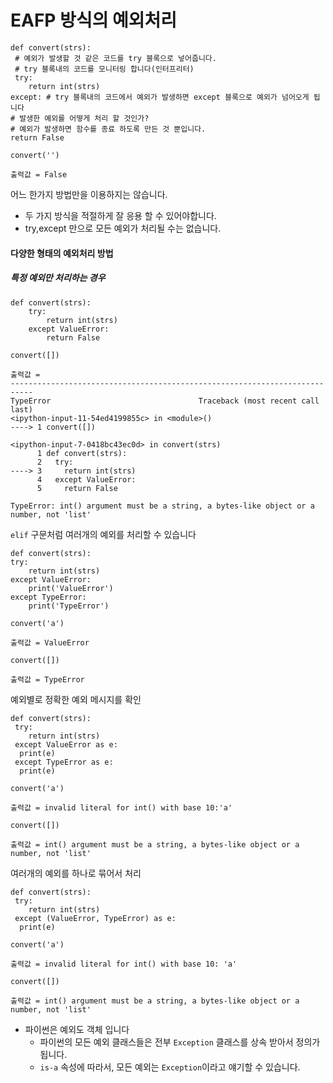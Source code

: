 # EAFP 방식의 예외처리

```
def convert(strs):
 # 예외가 발생할 것 같은 코드를 try 블록으로 넣어줍니다.
 # try 블록내의 코드를 모니터링 합니다(인터프리터)
 try:
    return int(strs)
except: # try 블록내의 코드에서 예외가 발생하면 except 블록으로 예외가 넘어오게 됩니다
# 발생한 예외를 어떻게 처리 할 것인가?
# 예외가 발생하면 함수를 종료 하도록 만든 것 뿐입니다.
return False

convert('')

출력값 = False
```
어느 한가지 방법만을 이용하지는 않습니다.
- 두 가지 방식을 적절하게 잘 응용 할 수 있어야합니다.
- try,except 만으로 모든 예외가 처리될 수는 없습니다.

#### 다양한 형태의 예외처리 방법

##### 특정 예외만 처리하는 경우
```
def convert(strs):
    try:
        return int(strs)
    except ValueError:
        return False
        
convert([])

출력값 = 
---------------------------------------------------------------------------
TypeError                                 Traceback (most recent call last)
<ipython-input-11-54ed4199855c> in <module>()
----> 1 convert([])

<ipython-input-7-0418bc43ec0d> in convert(strs)
      1 def convert(strs):
      2   try:
----> 3     return int(strs)
      4   except ValueError:
      5     return False

TypeError: int() argument must be a string, a bytes-like object or a number, not 'list'
```
`elif` 구문처럼 여러개의 예외를 처리할 수 있습니다

```
def convert(strs):
try:
    return int(strs)
except ValueError:
    print('ValueError')
except TypeError:
    print('TypeError')

convert('a')

출력값 = ValueError

convert([])

출력값 = TypeError
```
예외별로 정확한 예외 메시지를 확인 

```
def convert(strs):
 try:
    return int(strs)
 except ValueError as e:
  print(e)
 except TypeError as e:
  print(e)

convert('a')

출력값 = invalid literal for int() with base 10:'a'

convert([])

출력값 = int() argument must be a string, a bytes-like object or a number, not 'list'
```
여러개의 예외를 하나로 묶어서 처리
```
def convert(strs):
 try:
    return int(strs)
 except (ValueError, TypeError) as e:
  print(e)

convert('a')

출력값 = invalid literal for int() with base 10: 'a'

convert([])

출력값 = int() argument must be a string, a bytes-like object or a number, not 'list'
```

- 파이썬은 예외도 객체 입니다
    - 파이썬의 모든 예외 클래스들은 전부 `Exception` 클래스를 상속 받아서 정의가 됩니다.
    - `is-a` 속성에 따라서, 모든 예외는 `Exception`이라고 얘기할 수 있습니다.